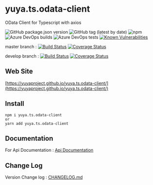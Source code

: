 # yuya.ts.odata-client

OData Client for Typescript with axios

![GitHub package.json version](https://img.shields.io/github/package-json/v/yuyaproject/yuya.ts.odata-client.svg?logo=github)
![GitHub tag (latest by date)](https://img.shields.io/github/tag-date/yuyaproject/yuya.ts.odata-client.svg?logo=github)
![npm](https://img.shields.io/npm/v/yuya.ts.odata-client.svg?logo=npm)
![Azure DevOps builds](https://img.shields.io/azure-devops/build/yuya-project/7ac5d672-dd0e-43d4-b760-435e8ae7311f/2.svg?logo=azure-devops)
![Azure DevOps tests](https://img.shields.io/azure-devops/tests/yuya-project/7ac5d672-dd0e-43d4-b760-435e8ae7311f/2.svg?logo=azure-devops)
[![Known Vulnerabilities](https://snyk.io/test/github/YuyaProject/yuya.ts.odata-client/badge.svg?targetFile=package.json)](https://snyk.io/test/github/YuyaProject/yuya.ts.odata-client?targetFile=package.json)

master branch :
[![Build Status](https://dev.azure.com/yuya-project/yuya.ts.odata-client/_apis/build/status/yuya.ts.odata-client-CI?branchName=master)](https://dev.azure.com/yuya-project/yuya.ts.odata-client/_build/latest?definitionId=2&branchName=master)
[![Coverage Status](https://coveralls.io/repos/github/YuyaProject/yuya.ts.odata-client/badge.svg?branch=master)](https://coveralls.io/github/YuyaProject/yuya.ts.odata-client?branch=master)

develop branch :
[![Build Status](https://dev.azure.com/yuya-project/yuya.ts.odata-client/_apis/build/status/yuya.ts.odata-client-CI?branchName=develop)](https://dev.azure.com/yuya-project/yuya.ts.odata-client/_build/latest?definitionId=2&branchName=develop)
[![Coverage Status](https://coveralls.io/repos/github/YuyaProject/yuya.ts.odata-client/badge.svg?branch=develop)](https://coveralls.io/github/YuyaProject/yuya.ts.odata-client?branch=develop)

## Web Site
[https://yuyaproject.github.io/yuya.ts.odata-client/](https://yuyaproject.github.io/yuya.ts.odata-client/)

## Install

```console
npm i yuya.ts.odata-client
or
yarn add yuya.ts.odata-client
```

## Documentation

For Api Documentation : [Api Documentation](docs/ApiDoc.md)

## Change Log

Version Change log : [CHANGELOG.md](docs/CHANGELOG.md)
